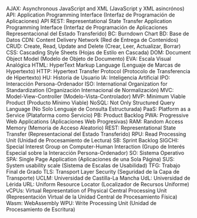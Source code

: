 AJAX: Asynchronous JavaScript and XML (JavaScript y XML asincrónos)
API: Application Programming Interface (Interfaz de Programación de Aplicaciones)
API REST: Representational State Transfer Application Programming Interface (Interfaz de Programación de Aplicaciones Representacional del Estado Transferido)
BC: Burndown Chart 
BD: Base de Datos
CDN: Content Delivery Network (Red de Entrega de Contenidos)
CRUD: Create, Read, Update and Delete (Crear, Leer, Actualizar, Borrar)
CSS: Cascading Style Sheets (Hojas de Estilo en Cascada)
DOM: Document Object Model (Modelo de Objeto de Documento)
EVA: Escala Visual Analógica
HTML: HyperText Markup Language (Lenguaje de Marcas de Hypertexto)
HTTP: Hypertext Transfer Protocol (Protocolo de Transferencia de Hipertexto)
HU: Historia de Usuario
IA: Inteligencia Artificial
IPO: Interacción Persona-Ordenador
ISO: International Organization for Standardization (Organización Internacional de Normalización)
MVC: Model-View-Controller (Modelo-Vista-Controlador)
MVP: Minimum Viable Product (Producto Mínimo Viable)
NoSQL: Not Only Structured Query Language (No Solo Lenguaje de Consulta Estructurada)
PaaS: Platform as a Service (Plataforma como Servicio)
PB: Product Backlog
PWA: Progressive Web Applications (Aplicaciones Web Progresivas)
RAM: Random Access Memory (Memoria de Acceso Aleatorio)
REST: Representational State Transfer (Representacional del Estado Transferido)
RPU: Read Processing Unit (Unidad de Procesamiento de Lectura)
SB: Sprint Backlog
SIGCHI: Special Interest Group on Computer-Human Interaction (Grupo de Interés Especial sobre la Interacción Persona-Ordenador)
SO: Sistema Operativo
SPA: Single Page Application (Aplicaciones de una Sola Página)
SUS: System usability scale (Sistema de Escalas de Usabilidad)
TFG: Trabajo Final de Grado
TLS: Transport Layer Security (Seguridad de la Capa de Transporte)
UCLM: Universidad de Castilla-La Mancha
UdL: Universidad de Lérida
URL: Uniform Resource Locator (Localizador de Recursos Uniforme)
vCPUs: Virtual Representation of Physical Central Processing Unit (Representación Virtual de la Unidad Central de Procesamiento Física)
Wasm: WebAssembly
WPU: Write Processing Unit (Unidad de Procesamiento de Escritura)
